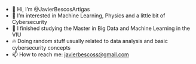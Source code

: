 - 👋 Hi, I’m @JavierBescosArtigas
- 👀 I’m interested in Machine Learning, Physics and a little bit of Cybersecurity
- 🌱 I finished studying the Master in Big Data and Machine Learning in the VIU
- 🔥 Doing random stuff usually related to data analysis and basic cybersecurity concepts
- 📫 How to reach me: javierbescoss@gmail.com

<!---
JavierBescosArtigas/JavierBescosArtigas is a ✨ special ✨ repository because its `README.md` (this file) appears on your GitHub profile.
You can click the Preview link to take a look at your changes.
--->
